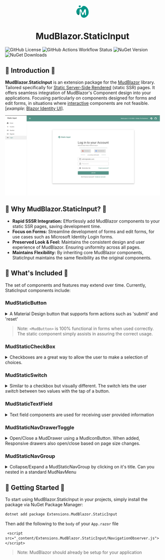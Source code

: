 <p align="center">
  <img alt="MudBlazor.StaticInput" src="content/logo.png" style="width: 8%"/>
  <h1 align="center">MudBlazor.StaticInput</h1>
</p>

![GitHub License](https://img.shields.io/github/license/0phois/Mudblazor.StaticInput?style=for-the-badge&logo=github&link=https%3A%2F%2Fgithub.com%2F0phois%2FMudBlazor.StaticInput%2Fblob%2Fmaster%2FLICENSE.txt)
![GitHub Actions Workflow Status](https://img.shields.io/github/actions/workflow/status/0phois/MudBlazor.StaticInput/build-test.yml?style=for-the-badge&logo=githubactions&label=Unit-Tests&link=https%3A%2F%2Fgithub.com%2F0phois%2FMudBlazor.StaticInput%2Factions%2Fworkflows%2Fbuild-test.yml)
![NuGet Version](https://img.shields.io/nuget/v/Extensions.MudBlazor.StaticInput?style=for-the-badge&logo=nuget&color=%23009688&link=https%3A%2F%2Fwww.nuget.org%2Fpackages%2FExtensions.MudBlazor.StaticInput)
![NuGet Downloads](https://img.shields.io/nuget/dt/Extensions.MudBlazor.StaticInput?style=for-the-badge&logo=nuget&&color=%2300796b&link=https%3A%2F%2Fwww.nuget.org%2Fpackages%2FExtensions.MudBlazor.StaticInput)



## :book: Introduction :book:
**MudBlazor.StaticInput** is an extension package for the [MudBlazor](https://github.com/MudBlazor/MudBlazor) library.  
Tailored specifically for [Static Server-Side Rendered](https://learn.microsoft.com/en-us/aspnet/core/blazor/components/render-modes?view=aspnetcore-8.0#static-server-side-rendering-static-ssr) (static SSR) pages. It offers seamless integration of MudBlazor's Component design into your applications. Focusing particularly on components designed for forms and edit forms, in situations where [interactive](https://learn.microsoft.com/en-us/aspnet/core/blazor/components/render-modes?view=aspnetcore-8.0#render-modes) components are not feasible.  
[*example*: [Blazor Identity UI](https://learn.microsoft.com/en-us/aspnet/core/blazor/security/server/?view=aspnetcore-8.0&tabs=visual-studio#blazor-identity-ui-individual-accounts)].

<a href="https://github.com/0phois/MudBlazor.StaticInput/tree/master/demo/StaticSample">
  <img alt="Static Input Demo" src="content/StaticInput.png" />
</a>

## :thinking: Why MudBlazor.StaticInput? :thinking:
- **Rapid SSSR Integration:** Effortlessly add MudBlazor components to your static SSR pages, saving development time.
- **Focus on Forms:** Streamline development of forms and edit forms, for use cases such as Microsoft Identity Login forms.
- **Preserved Look & Feel:** Maintains the consistent design and user experience of MudBlazor. Ensuring uniformity across all pages.
- **Maintains Flexibility:** By inheriting core MudBlazor components, StaticInput maintains the same flexibility as the original components.


## :gift: What's Included :gift:
The set of components and features may extend over time. Currently, StaticInput components include:  
### MudStaticButton
<details>
  <summary>
    A Material Design button that supports form actions such as 'submit' and 'reset'
  </summary>  

```html  
<MudStaticButton Variant="Variant.Filled" Color="Color.Primary">Login</MudStaticButton>
```
</details>  

> Note: `<MudButton>` is 100% functional in forms when used correctly. The static component simply assists in assuring the correct usage. 

### MudStaticCheckBox
<details>
  <summary>
    Checkboxes are a great way to allow the user to make a selection of choices.
  </summary>

```html
<MudStaticCheckBox @bind-Value="@RememberMe" Color="Color.Success">Remember Me</MudStaticCheckBox>
```
```cs
@code{
    public bool RememberMe { get; set; }
}
```
</details>

### MudStaticSwitch
<details>
  <summary>
    Similar to a checkbox but visually different. The switch lets the user <i>switch</i> between two values with the tap of a button.
  </summary>  

```html
<MudStaticSwitch @bind-Value="@RememberMe" Color="Color.Success" UnCheckedColor="Color.Primary">Remember Me</MudStaticSwitch>
```
```cs
@code{
    public bool RememberMe { get; set; }
}
```
</details>  

### MudStaticTextField
<details>
  <summary>
    Text field components are used for receiving user provided information
  </summary>

```html
<MudStaticTextField @bind-Value="@Password" 
                    InputType="InputType.Password" 
                    Adornment="Adornment.End" 
                    AdornmentIcon="@Icons.Material.Outlined.VisibilityOff" 
                    AdornmentClickFunction="showPassword" />
```
```cs
@code {
    public string Password { get; set; }
}
```
```js
<script>
   let timeoutId;

   function showPassword(inputElement, button) {
       if (inputElement.type === 'password') {
           inputElement.type = 'text';
           clearTimeout(timeoutId);
           timeoutId = setTimeout(function () {
               inputElement.type = 'password';
           }, 5000);
       } else {
           inputElement.type = 'password';
           clearTimeout(timeoutId);
       }
   }
</script>
```
</details>  

### MudStaticNavDrawerToggle 
<details>
  <summary>
    Open/Close a MudDrawer using a MudIconButton. When added, Responsive drawers also open/close based on page size changes.
  </summary>

```html
<MudStaticNavDrawerToggle id="static-left-toggle" DrawerId="static-mini" Icon="@Icons.Material.Filled.Menu" Color="Color.Inherit" Edge="Edge.Start" />

<MudDrawer id="static-mini" Fixed="false" Elevation="1" Anchor="Anchor.Start" Variant="@DrawerVariant.Mini" ClipMode="DrawerClipMode.Always">
    <MudNavMenu>
        <MudNavLink Match="NavLinkMatch.All" Icon="@Icons.Material.Filled.Store">Store</MudNavLink>
        <MudNavLink Match="NavLinkMatch.All" Icon="@Icons.Material.Filled.LibraryBooks">Library</MudNavLink>
        <MudNavLink Match="NavLinkMatch.All" Icon="@Icons.Material.Filled.Group">Community</MudNavLink>
    </MudNavMenu>
</MudDrawer>
```
</details>

### MudStaticNavGroup 
<details>
  <summary>
    Collapse/Expand a MudStaticNavGroup by clicking on it's title. Can you nested in a standard MudNavMenu
  </summary>

```html
<MudNavMenu>
    <MudNavLink Href="/dashboard">Dashboard</MudNavLink>
    <MudNavLink Href="/servers">Servers</MudNavLink>
    <MudNavLink Href="/billing" Disabled="true">Billing</MudNavLink>

    <MudStaticNavGroup Title="Settings" Expanded="true">
        <MudNavLink Href="/users">Users</MudNavLink>
        <MudNavLink Href="/security">Security</MudNavLink>
    </MudStaticNavGroup>

    <MudNavLink Href="/about">About</MudNavLink>
</MudNavMenu>
```
</details>
  
## :rocket: Getting Started :rocket:
To start using MudBlazor.StaticInput in your projects, simply install the package via NuGet Package Manager:
```bash
dotnet add package Extensions.MudBlazor.StaticInput
```
Then add the following to the `body` of your `App.razor` file  
```
 <script src="_content/Extensions.MudBlazor.StaticInput/NavigationObserver.js"></script>
 ```  

> Note: MudBlazor should already be setup for your application
